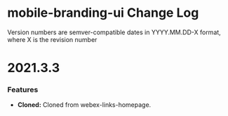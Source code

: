 # mobile-branding-ui Change Log

Version numbers are semver-compatible dates in YYYY.MM.DD-X format,
where X is the revision number

# 2021.3.3

### Features
* **Cloned:** Cloned from webex-links-homepage.
